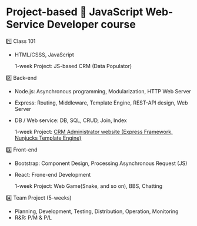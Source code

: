 # Project-based 🎲 JavaScript Web-Service Developer course

1️⃣ Class 101  
- HTML/CSSS, JavaScript
  
  1-week Project: JS-based CRM (Data Populator)  
  
2️⃣ Back-end  
- Node.js: Asynchronous programming, Modularization, HTTP Web Server
- Express: Routing, Middleware, Template Engine, REST-API design, Web Server
- DB / Web service: DB, SQL, CRUD, Join, Index
  
  1-week Project: [CRM Administrator website (Express Framework, Nunjucks Template Engine)](6.crm/8.project#crm-project)
  
3️⃣ Front-end  
- Bootstrap: Component Design, Processing Asynchronous Request (JS)
- React: Frone-end Development
  
  1-week Project: Web Game(Snake, and so on), BBS, Chatting  
  
4️⃣ Team Project (5-weeks)  
- Planning, Development, Testing, Distribution, Operation, Monitoring  
- R&R: P/M & P/L  
   

